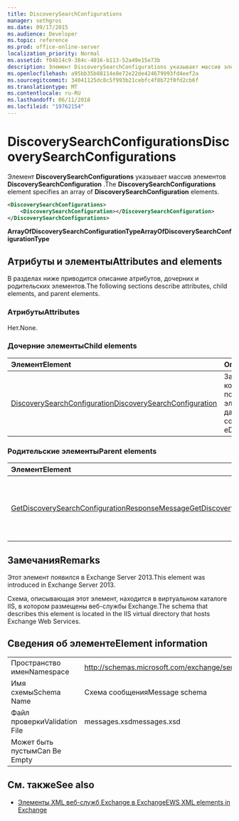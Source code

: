 ```yaml
---
title: DiscoverySearchConfigurations
manager: sethgros
ms.date: 09/17/2015
ms.audience: Developer
ms.topic: reference
ms.prod: office-online-server
localization_priority: Normal
ms.assetid: f04b14c9-384c-4016-b113-52a49e15e73b
description: Элемент DiscoverySearchConfigurations указывает массив элементов DiscoverySearchConfiguration.
ms.openlocfilehash: a95bb35b88114e8e72e22de424679993fd4eef2a
ms.sourcegitcommit: 34041125dc8c5f993b21cebfc4f8b72f0fd2cb6f
ms.translationtype: MT
ms.contentlocale: ru-RU
ms.lasthandoff: 06/11/2018
ms.locfileid: "19762154"
---
```

# <a name="discoverysearchconfigurations"></a><span data-ttu-id="b059d-103">DiscoverySearchConfigurations</span><span class="sxs-lookup"><span data-stu-id="b059d-103">DiscoverySearchConfigurations</span></span>

<span data-ttu-id="b059d-104">Элемент **DiscoverySearchConfigurations** указывает массив элементов **DiscoverySearchConfiguration** .</span><span class="sxs-lookup"><span data-stu-id="b059d-104">The **DiscoverySearchConfigurations** element specifies an array of **DiscoverySearchConfiguration** elements.</span></span> 
  
```XML
<DiscoverySearchConfigurations>
    <DiscoverySearchConfiguration></DiscoverySearchConfiguration>
</DiscoverySearchConfigurations>
```

 <span data-ttu-id="b059d-105">**ArrayOfDiscoverySearchConfigurationType**</span><span class="sxs-lookup"><span data-stu-id="b059d-105">**ArrayOfDiscoverySearchConfigurationType**</span></span>
## <a name="attributes-and-elements"></a><span data-ttu-id="b059d-106">Атрибуты и элементы</span><span class="sxs-lookup"><span data-stu-id="b059d-106">Attributes and elements</span></span>

<span data-ttu-id="b059d-107">В разделах ниже приводится описание атрибутов, дочерних и родительских элементов.</span><span class="sxs-lookup"><span data-stu-id="b059d-107">The following sections describe attributes, child elements, and parent elements.</span></span>
  
### <a name="attributes"></a><span data-ttu-id="b059d-108">Атрибуты</span><span class="sxs-lookup"><span data-stu-id="b059d-108">Attributes</span></span>

<span data-ttu-id="b059d-109">Нет.</span><span class="sxs-lookup"><span data-stu-id="b059d-109">None.</span></span>
  
### <a name="child-elements"></a><span data-ttu-id="b059d-110">Дочерние элементы</span><span class="sxs-lookup"><span data-stu-id="b059d-110">Child elements</span></span>

|<span data-ttu-id="b059d-111">**Элемент**</span><span class="sxs-lookup"><span data-stu-id="b059d-111">**Element**</span></span>|<span data-ttu-id="b059d-112">**Описание**</span><span class="sxs-lookup"><span data-stu-id="b059d-112">**Description**</span></span>|
|:-----|:-----|
|[<span data-ttu-id="b059d-113">DiscoverySearchConfiguration</span><span class="sxs-lookup"><span data-stu-id="b059d-113">DiscoverySearchConfiguration</span></span>](discoverysearchconfiguration.md) <br/> |<span data-ttu-id="b059d-114">Задает конфигурацию для поиска обнаружения электронных данных.</span><span class="sxs-lookup"><span data-stu-id="b059d-114">Specifies the configuration for eDiscovery search.</span></span>  <br/> |
   
### <a name="parent-elements"></a><span data-ttu-id="b059d-115">Родительские элементы</span><span class="sxs-lookup"><span data-stu-id="b059d-115">Parent elements</span></span>

|<span data-ttu-id="b059d-116">**Элемент**</span><span class="sxs-lookup"><span data-stu-id="b059d-116">**Element**</span></span>|<span data-ttu-id="b059d-117">**Описание**</span><span class="sxs-lookup"><span data-stu-id="b059d-117">**Description**</span></span>|
|:-----|:-----|
|[<span data-ttu-id="b059d-118">GetDiscoverySearchConfigurationResponseMessage</span><span class="sxs-lookup"><span data-stu-id="b059d-118">GetDiscoverySearchConfigurationResponseMessage</span></span>](getdiscoverysearchconfigurationresponsemessage.md) <br/> |<span data-ttu-id="b059d-119">Задает сообщение ответа на запрос **GetDiscoverySearchConfiguration** .</span><span class="sxs-lookup"><span data-stu-id="b059d-119">Specifies the response message for a **GetDiscoverySearchConfiguration** request.</span></span>  <br/> |
   
## <a name="remarks"></a><span data-ttu-id="b059d-120">Замечания</span><span class="sxs-lookup"><span data-stu-id="b059d-120">Remarks</span></span>

<span data-ttu-id="b059d-121">Этот элемент появился в Exchange Server 2013.</span><span class="sxs-lookup"><span data-stu-id="b059d-121">This element was introduced in Exchange Server 2013.</span></span>
  
<span data-ttu-id="b059d-122">Схема, описывающая этот элемент, находится в виртуальном каталоге IIS, в котором размещены веб-службы Exchange.</span><span class="sxs-lookup"><span data-stu-id="b059d-122">The schema that describes this element is located in the IIS virtual directory that hosts Exchange Web Services.</span></span>
  
## <a name="element-information"></a><span data-ttu-id="b059d-123">Сведения об элементе</span><span class="sxs-lookup"><span data-stu-id="b059d-123">Element information</span></span>

|||
|:-----|:-----|
|<span data-ttu-id="b059d-124">Пространство имен</span><span class="sxs-lookup"><span data-stu-id="b059d-124">Namespace</span></span>  <br/> |http://schemas.microsoft.com/exchange/services/2006/messages  <br/> |
|<span data-ttu-id="b059d-125">Имя схемы</span><span class="sxs-lookup"><span data-stu-id="b059d-125">Schema Name</span></span>  <br/> |<span data-ttu-id="b059d-126">Схема сообщения</span><span class="sxs-lookup"><span data-stu-id="b059d-126">Message schema</span></span>  <br/> |
|<span data-ttu-id="b059d-127">Файл проверки</span><span class="sxs-lookup"><span data-stu-id="b059d-127">Validation File</span></span>  <br/> |<span data-ttu-id="b059d-128">messages.xsd</span><span class="sxs-lookup"><span data-stu-id="b059d-128">messages.xsd</span></span>  <br/> |
|<span data-ttu-id="b059d-129">Может быть пустым</span><span class="sxs-lookup"><span data-stu-id="b059d-129">Can Be Empty</span></span>  <br/> ||
   
## <a name="see-also"></a><span data-ttu-id="b059d-130">См. также</span><span class="sxs-lookup"><span data-stu-id="b059d-130">See also</span></span>

- [<span data-ttu-id="b059d-131">Элементы XML веб-служб Exchange в Exchange</span><span class="sxs-lookup"><span data-stu-id="b059d-131">EWS XML elements in Exchange</span></span>](ews-xml-elements-in-exchange.md)

